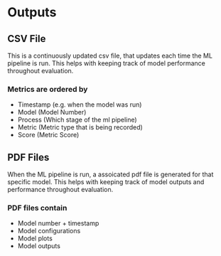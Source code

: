 # Outputs

## CSV File

This is a continuously updated csv file, that updates each time the ML pipeline is run. This helps with keeping track of model performance throughout evaluation.

### Metrics are ordered by

- Timestamp (e.g. when the model was run)
- Model (Model Number)
- Process (Which stage of the ml pipeline)
- Metric (Metric type that is being recorded)
- Score (Metric Score)

## PDF Files

When the ML pipeline is run, a assoicated pdf file is generated for that specific model. This helps with keeping track of model outputs and performance throughout evaluation.

### PDF files contain

- Model number + timestamp
- Model configurations
- Model plots
- Model outputs
